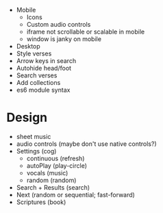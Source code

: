 + Mobile
  + Icons
  + Custom audio controls
  + iframe not scrollable or scalable in mobile
  + window is janky on mobile
+ Desktop
+ Style verses
+ Arrow keys in search
+ Autohide head/foot
+ Search verses
+ Add collections
+ es6 module syntax


# Design

+ sheet music
+ audio controls (maybe don't use native controls?)
+ Settings (cog)
  + continuous (refresh)
  + autoPlay (play-circle)
  + vocals (music)
  + random (random)
+ Search + Results (search)
+ Next (random or sequential; fast-forward)
+ Scriptures (book)
